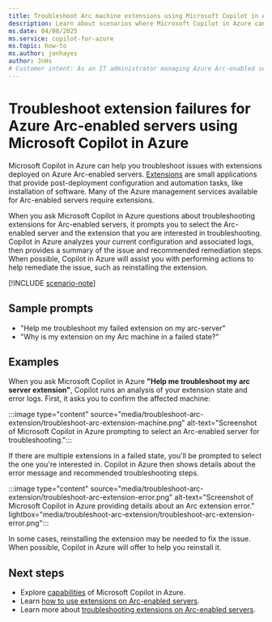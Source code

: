 ```yaml
---
title: Troubleshoot Arc machine extensions using Microsoft Copilot in Azure
description: Learn about scenarios where Microsoft Copilot in Azure can help troubleshoot extension issues on Arc machines
ms.date: 04/08/2025
ms.service: copilot-for-azure
ms.topic: how-to
ms.author: jenhayes
author: JnHs
# Customer intent: As an IT administrator managing Azure Arc-enabled servers, I want to troubleshoot extension failures using a guided tool, so that I can quickly identify issues and apply recommended fixes to maintain system functionality.
---
```


# Troubleshoot extension failures for Azure Arc-enabled servers using Microsoft Copilot in Azure

Microsoft Copilot in Azure can help you troubleshoot issues with extensions deployed on Azure Arc-enabled servers. [Extensions](/azure/azure-arc/servers/manage-vm-extensions) are small applications that provide post-deployment configuration and automation tasks, like installation of software. Many of the Azure management services available for Arc-enabled servers require extensions.

When you ask Microsoft Copilot in Azure questions about troubleshooting extensions for Arc-enabled servers, it prompts you to select the Arc-enabled server and the extension that you are interested in troubleshooting. Copilot in Azure analyzes your current configuration and associated logs, then provides a summary of the issue and recommended remediation steps. When possible, Copilot in Azure will assist you with performing actions to help remediate the issue, such as reinstalling the extension.

[!INCLUDE [scenario-note](includes/scenario-note.md)]

## Sample prompts

- "Help me troubleshoot my failed extension on my arc-server"
- "Why is my extension on my Arc machine in a failed state?"

## Examples

When you ask Microsoft Copilot in Azure **"Help me troubleshoot my arc server extension"**, Copilot runs an analysis of your extension state and error logs. First, it asks you to confirm the affected machine:

:::image type="content" source="media/troubleshoot-arc-extension/troubleshoot-arc-extension-machine.png" alt-text="Screenshot of Microsoft Copilot in Azure prompting to select an Arc-enabled server for troubleshooting.":::

If there are multiple extensions in a failed state, you'll be prompted to select the one you're interested in. Copilot in Azure then shows details about the error message and recommended troubleshooting steps.

:::image type="content" source="media/troubleshoot-arc-extension/troubleshoot-arc-extension-error.png" alt-text="Screenshot of Microsoft Copilot in Azure providing details about an Arc extension error." lightbox="media/troubleshoot-arc-extension/troubleshoot-arc-extension-error.png":::

In some cases, reinstalling the extension may be needed to fix the issue. When possible, Copilot in Azure will offer to help you reinstall it.

## Next steps

- Explore [capabilities](capabilities.md) of Microsoft Copilot in Azure.
- Learn [how to use extensions on Arc-enabled servers](/azure/azure-arc/servers/manage-vm-extensions).
- Learn more about [troubleshooting extensions on Arc-enabled servers](/azure/azure-arc/servers/troubleshoot-vm-extensions).
